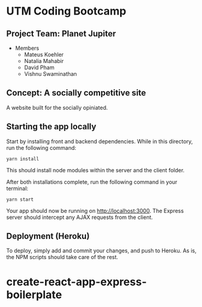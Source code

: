 # UTM Coding Bootcamp

## Project Team: Planet Jupiter

- Members
  - Mateus Koehler
  - Natalia Mahabir
  - David Pham
  - Vishnu Swaminathan

## Concept: A socially competitive site

A website built for the socially opiniated.

## Starting the app locally

Start by installing front and backend dependencies. While in this directory, run the following command:

```
yarn install
```

This should install node modules within the server and the client folder.

After both installations complete, run the following command in your terminal:

```
yarn start
```

Your app should now be running on <http://localhost:3000>. The Express server should intercept any AJAX requests from the client.

## Deployment (Heroku)

To deploy, simply add and commit your changes, and push to Heroku. As is, the NPM scripts should take care of the rest.

# create-react-app-express-boilerplate

